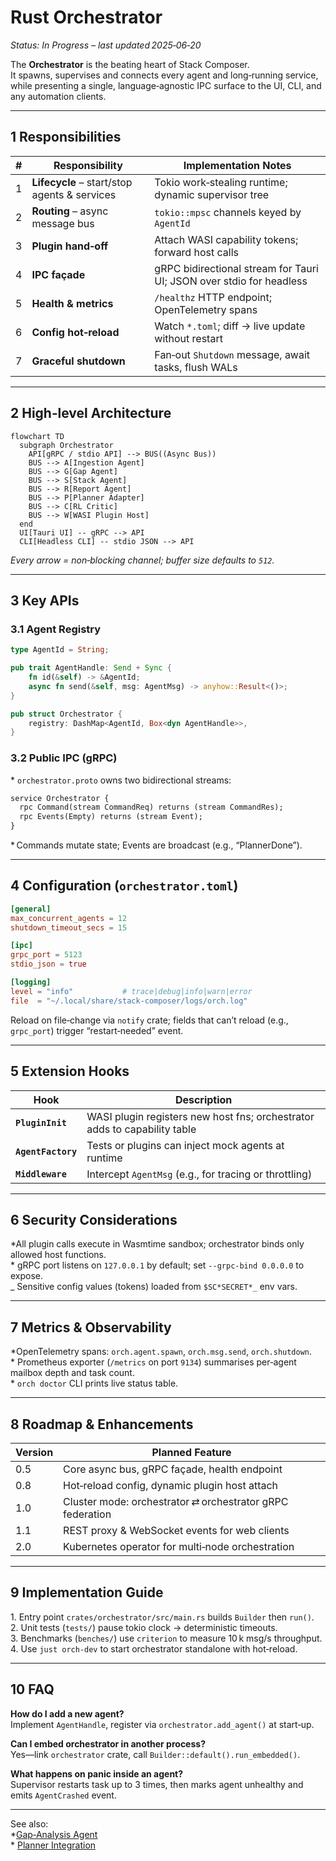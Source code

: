 # Rust Orchestrator

_Status: In Progress – last updated 2025‑06‑20_

The **Orchestrator** is the beating heart of Stack Composer.  
It spawns, supervises and connects every agent and long‑running service, while
presenting a single, language‑agnostic IPC surface to the UI, CLI, and any
automation clients.

---

## 1 Responsibilities

| #   | Responsibility                               | Implementation Notes                                                 |
| --- | -------------------------------------------- | -------------------------------------------------------------------- |
| 1   | **Lifecycle** – start/stop agents & services | Tokio work‑stealing runtime; dynamic supervisor tree                 |
| 2   | **Routing** – async message bus              | `tokio::mpsc` channels keyed by `AgentId`                            |
| 3   | **Plugin hand‑off**                          | Attach WASI capability tokens; forward host calls                    |
| 4   | **IPC façade**                               | gRPC bidirectional stream for Tauri UI; JSON over stdio for headless |
| 5   | **Health & metrics**                         | `/healthz` HTTP endpoint; OpenTelemetry spans                        |
| 6   | **Config hot‑reload**                        | Watch `*.toml`; diff → live update without restart                   |
| 7   | **Graceful shutdown**                        | Fan‑out `Shutdown` message, await tasks, flush WALs                  |

---

## 2 High‑level Architecture

```mermaid
flowchart TD
  subgraph Orchestrator
    API[gRPC / stdio API] --> BUS((Async Bus))
    BUS --> A[Ingestion Agent]
    BUS --> G[Gap Agent]
    BUS --> S[Stack Agent]
    BUS --> R[Report Agent]
    BUS --> P[Planner Adapter]
    BUS --> C[RL Critic]
    BUS --> W[WASI Plugin Host]
  end
  UI[Tauri UI] -- gRPC --> API
  CLI[Headless CLI] -- stdio JSON --> API
```

_Every arrow = non‑blocking channel; buffer size defaults to `512`._

---

## 3 Key APIs

### 3.1 Agent Registry

```rust
type AgentId = String;

pub trait AgentHandle: Send + Sync {
    fn id(&self) -> &AgentId;
    async fn send(&self, msg: AgentMsg) -> anyhow::Result<()>;
}

pub struct Orchestrator {
    registry: DashMap<AgentId, Box<dyn AgentHandle>>,
}
```

### 3.2 Public IPC (gRPC)

\* `orchestrator.proto` owns two bidirectional streams:

```protobuf
service Orchestrator {
  rpc Command(stream CommandReq) returns (stream CommandRes);
  rpc Events(Empty) returns (stream Event);
}
```

\* Commands mutate state; Events are broadcast (e.g., “PlannerDone”).

---

## 4 Configuration (`orchestrator.toml`)

```toml
[general]
max_concurrent_agents = 12
shutdown_timeout_secs = 15

[ipc]
grpc_port = 5123
stdio_json = true

[logging]
level = "info"           # trace|debug|info|warn|error
file  = "~/.local/share/stack-composer/logs/orch.log"
```

Reload on file‑change via `notify` crate; fields that can’t reload (e.g.,
`grpc_port`) trigger “restart‑needed” event.

---

## 5 Extension Hooks

| Hook               | Description                                                               |
| ------------------ | ------------------------------------------------------------------------- |
| **`PluginInit`**   | WASI plugin registers new host fns; orchestrator adds to capability table |
| **`AgentFactory`** | Tests or plugins can inject mock agents at runtime                        |
| **`Middleware`**   | Intercept `AgentMsg` (e.g., for tracing or throttling)                    |

---

## 6 Security Considerations

*All plugin calls execute in Wasmtime sandbox; orchestrator binds only allowed
host functions.  
* gRPC port listens on `127.0.0.1` by default; set `--grpc-bind 0.0.0.0` to
expose.  
_ Sensitive config values (tokens) loaded from `$SC*SECRET*_` env vars.

---

## 7 Metrics & Observability

*OpenTelemetry spans: `orch.agent.spawn`, `orch.msg.send`, `orch.shutdown`.  
* Prometheus exporter (`/metrics` on port `9134`) summarises per‑agent mailbox
depth and task count.  
\* `orch doctor` CLI prints live status table.

---

## 8 Roadmap & Enhancements

| Version | Planned Feature                                           |
| ------- | --------------------------------------------------------- |
| 0.5     | Core async bus, gRPC façade, health endpoint              |
| 0.8     | Hot‑reload config, dynamic plugin host attach             |
| 1.0     | Cluster mode: orchestrator ⇄ orchestrator gRPC federation |
| 1.1     | REST proxy & WebSocket events for web clients             |
| 2.0     | Kubernetes operator for multi‑node orchestration          |

---

## 9 Implementation Guide

1. Entry point `crates/orchestrator/src/main.rs` builds `Builder` then `run()`.  
2. Unit tests (`tests/`) pause tokio clock → deterministic timeouts.  
3. Benchmarks (`benches/`) use `criterion` to measure 10 k msg/s throughput.  
4. Use `just orch-dev` to start orchestrator standalone with hot‑reload.

---

## 10 FAQ

**How do I add a new agent?**  
Implement `AgentHandle`, register via `orchestrator.add_agent()` at start‑up.

**Can I embed orchestrator in another process?**  
Yes—link `orchestrator` crate, call `Builder::default().run_embedded()`.

**What happens on panic inside an agent?**  
Supervisor restarts task up to 3 times, then marks agent unhealthy and emits
`AgentCrashed` event.

---

See also:  
*[Gap‑Analysis Agent](gap-agent.md)  
* [Planner Integration](../ai-sub-system-docs/planner-integration.md)
